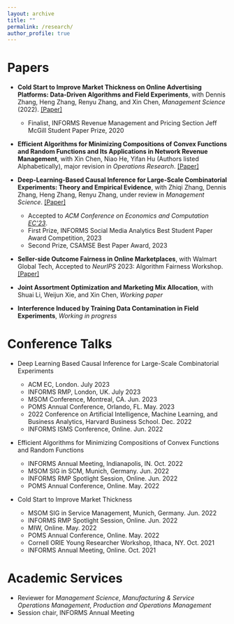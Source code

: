 ```yaml
---
layout: archive
title: ""
permalink: /research/
author_profile: true
---
```


# Papers
- **Cold Start to Improve Market Thickness on Online Advertising Platforms: Data-Driven Algorithms and Field Experiments**, with Dennis Zhang, Heng Zhang, Renyu Zhang, and Xin Chen, *Management Science* (2022). [[Paper]](https://pubsonline.informs.org/doi/full/10.1287/mnsc.2022.4550)
   -    Finalist, INFORMS Revenue Management and Pricing Section Jeff McGill Student Paper Prize, 2020
     
- **Efficient Algorithms for Minimizing Compositions of Convex Functions and Random Functions and Its Applications in Network Revenue Management**, with Xin Chen, Niao He, Yifan Hu (Authors listed Alphabetically), major revision in *Operations Research*. [[Paper]](https://papers.ssrn.com/sol3/papers.cfm?abstract_id=4099814)
     
- **Deep-Learning-Based Causal Inference for Large-Scale Combinatorial Experiments: Theory and Empirical Evidence**, with Zhiqi Zhang, Dennis Zhang, Heng Zhang, Renyu Zhang, under review in *Management Science*. [[Paper]](https://papers.ssrn.com/sol3/papers.cfm?abstract_id=4375327)
   -    Accepted to *ACM Conference on Economics and Computation [EC'23](https://dl.acm.org/doi/10.1145/3580507.3597718)*.
   -    First Prize, INFORMS Social Media Analytics Best Student Paper Award Competition, 2023
   -    Second Prize, CSAMSE Best Paper Award, 2023

- **Seller-side Outcome Fairness in Online Marketplaces**, with Walmart Global Tech, Accepted to *NeurIPS* 2023: Algorithm Fairness Workshop. [[Paper]](https://arxiv.org/abs/2312.03253)
   
- **Joint Assortment Optimization and Marketing Mix Allocation**, with Shuai Li, Weijun Xie, and Xin Chen, *Working paper*

- **Interference Induced by Training Data Contamination in Field Experiments**, *Working in progress*


  
# Conference Talks
- Deep Learning Based Causal Inference for Large-Scale Combinatorial Experiments
   -    ACM EC, London. July 2023
   -    INFORMS RMP, London, UK. July 2023
   -    MSOM Conference, Montreal, CA. Jun. 2023
   -    POMS Annual Conference, Orlando, FL. May. 2023
   -    2022 Conference on Artificial Intelligence, Machine Learning, and Business Analytics, Harvard Business School. Dec. 2022
   -    INFORMS ISMS Conference, Online. Jun. 2022


- Efficient Algorithms for Minimizing Compositions of Convex Functions and Random Functions
   -    INFORMS Annual Meeting, Indianapolis, IN. Oct. 2022 
   -    MSOM SIG in SCM, Munich, Germany. Jun. 2022
   -    INFORMS RMP Spotlight Session, Online. Jun. 2022
   -    POMS Annual Conference, Online. May. 2022


- Cold Start to Improve Market Thickness
   -    MSOM SIG in Service Management, Munich, Germany. Jun. 2022
   -    INFORMS RMP Spotlight Session, Online. Jun. 2022
   -    MIW, Online. May. 2022
   -    POMS Annual Conference, Online. May. 2022
   -    Cornell ORIE Young Researcher Workshop, Ithaca, NY. Oct. 2021
   -    INFORMS Annual Meeting, Online. Oct. 2021


# Academic Services
- Reviewer for *Management Science*, *Manufacturing & Service Operations Management*, *Production and Operations Management*
- Session chair, INFORMS Annual Meeting


